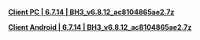 **[Client PC | 6.7.14 | BH3_v6.8.12_ac8104865ae2.7z ](https://bh3rd-beta.bh3.com/ptpublic/Beta/20230616122840_7KmOoMvE5RFRCQN2/BH3_v6.8.12_ac8104865ae2.7z)**

**[Client Android | 6.7.14 | BH3_v6.8.12_ac8104865ae2.7z ](https://bh3rd-beta.bh3.com/ptpublic/Beta/20230616122840_7KmOoMvE5RFRCQN2/20230616-Beta-v6.8.12-ac8104865ae2.apk)**
